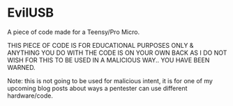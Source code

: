 # EvilUSB
A piece of code made for a Teensy/Pro Micro.

THIS PIECE OF CODE IS FOR EDUCATIONAL PURPOSES ONLY & ANYTHING YOU DO WITH THE CODE IS ON YOUR OWN BACK AS I DO NOT WISH FOR THIS TO BE USED IN A MALICIOUS WAY.. YOU HAVE BEEN WARNED.

Note: this is not going to be used for malicious intent, it is for one of my upcoming blog posts about ways a pentester can use different hardware/code.
